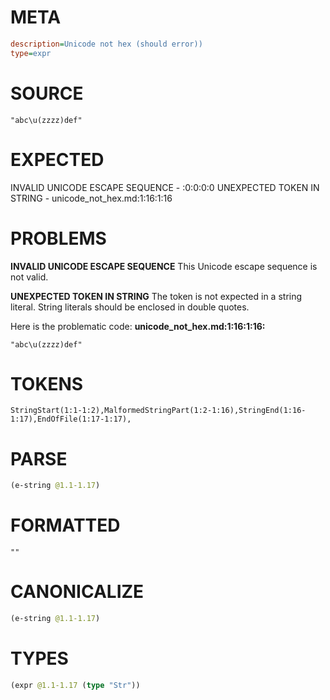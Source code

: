 # META
~~~ini
description=Unicode not hex (should error))
type=expr
~~~
# SOURCE
~~~roc
"abc\u(zzzz)def"
~~~
# EXPECTED
INVALID UNICODE ESCAPE SEQUENCE - :0:0:0:0
UNEXPECTED TOKEN IN STRING - unicode_not_hex.md:1:16:1:16
# PROBLEMS
**INVALID UNICODE ESCAPE SEQUENCE**
This Unicode escape sequence is not valid.

**UNEXPECTED TOKEN IN STRING**
The token **<unknown>** is not expected in a string literal.
String literals should be enclosed in double quotes.

Here is the problematic code:
**unicode_not_hex.md:1:16:1:16:**
```roc
"abc\u(zzzz)def"
```
               


# TOKENS
~~~zig
StringStart(1:1-1:2),MalformedStringPart(1:2-1:16),StringEnd(1:16-1:17),EndOfFile(1:17-1:17),
~~~
# PARSE
~~~clojure
(e-string @1.1-1.17)
~~~
# FORMATTED
~~~roc
""
~~~
# CANONICALIZE
~~~clojure
(e-string @1.1-1.17)
~~~
# TYPES
~~~clojure
(expr @1.1-1.17 (type "Str"))
~~~
